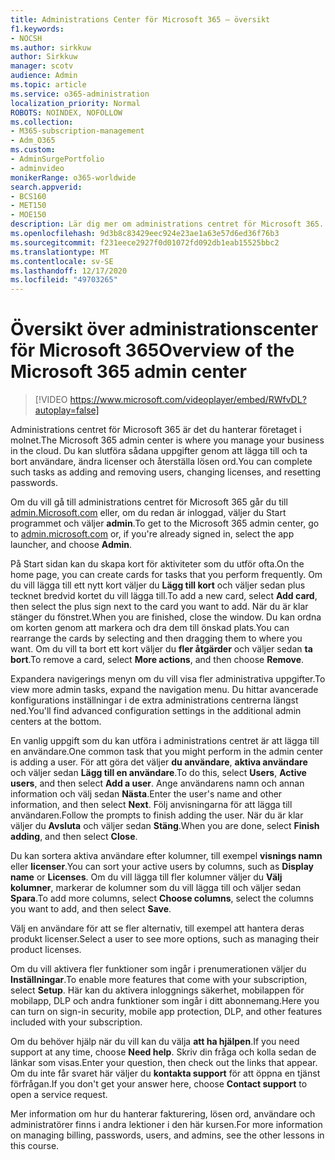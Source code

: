 ```yaml
---
title: Administrations Center för Microsoft 365 – översikt
f1.keywords:
- NOCSH
ms.author: sirkkuw
author: Sirkkuw
manager: scotv
audience: Admin
ms.topic: article
ms.service: o365-administration
localization_priority: Normal
ROBOTS: NOINDEX, NOFOLLOW
ms.collection:
- M365-subscription-management
- Adm_O365
ms.custom:
- AdminSurgePortfolio
- adminvideo
monikerRange: o365-worldwide
search.appverid:
- BCS160
- MET150
- MOE150
description: Lär dig mer om administrations centret för Microsoft 365.
ms.openlocfilehash: 9d3b8c83429eec924e23ae1a63e57d6ed36f76b3
ms.sourcegitcommit: f231eece2927f0d01072fd092db1eab15525bbc2
ms.translationtype: MT
ms.contentlocale: sv-SE
ms.lasthandoff: 12/17/2020
ms.locfileid: "49703265"
---
```

# <a name="overview-of-the-microsoft-365-admin-center"></a><span data-ttu-id="9299f-103">Översikt över administrationscenter för Microsoft 365</span><span class="sxs-lookup"><span data-stu-id="9299f-103">Overview of the Microsoft 365 admin center</span></span>

> [!VIDEO https://www.microsoft.com/videoplayer/embed/RWfvDL?autoplay=false]

<span data-ttu-id="9299f-104">Administrations centret för Microsoft 365 är det du hanterar företaget i molnet.</span><span class="sxs-lookup"><span data-stu-id="9299f-104">The Microsoft 365 admin center is where you manage your business in the cloud.</span></span> <span data-ttu-id="9299f-105">Du kan slutföra sådana uppgifter genom att lägga till och ta bort användare, ändra licenser och återställa lösen ord.</span><span class="sxs-lookup"><span data-stu-id="9299f-105">You can complete such tasks as adding and removing users, changing licenses, and resetting passwords.</span></span> 

<span data-ttu-id="9299f-106">Om du vill gå till administrations centret för Microsoft 365 går du till [admin.Microsoft.com](https://admin.microsoft.com) eller, om du redan är inloggad, väljer du Start programmet och väljer **admin**.</span><span class="sxs-lookup"><span data-stu-id="9299f-106">To get to the Microsoft 365 admin center, go to [admin.microsoft.com](https://admin.microsoft.com) or, if you're already signed in, select the app launcher, and choose **Admin**.</span></span>

<span data-ttu-id="9299f-107">På Start sidan kan du skapa kort för aktiviteter som du utför ofta.</span><span class="sxs-lookup"><span data-stu-id="9299f-107">On the home page, you can create cards for tasks that you perform frequently.</span></span> <span data-ttu-id="9299f-108">Om du vill lägga till ett nytt kort väljer du **Lägg till kort** och väljer sedan plus tecknet bredvid kortet du vill lägga till.</span><span class="sxs-lookup"><span data-stu-id="9299f-108">To add a new card, select **Add card**, then select the plus sign next to the card you want to add.</span></span> <span data-ttu-id="9299f-109">När du är klar stänger du fönstret.</span><span class="sxs-lookup"><span data-stu-id="9299f-109">When you are finished, close the window.</span></span> <span data-ttu-id="9299f-110">Du kan ordna om korten genom att markera och dra dem till önskad plats.</span><span class="sxs-lookup"><span data-stu-id="9299f-110">You can rearrange the cards by selecting and then dragging them to where you want.</span></span> <span data-ttu-id="9299f-111">Om du vill ta bort ett kort väljer du **fler åtgärder** och väljer sedan **ta bort**.</span><span class="sxs-lookup"><span data-stu-id="9299f-111">To remove a card, select **More actions**, and then choose **Remove**.</span></span>

<span data-ttu-id="9299f-112">Expandera navigerings menyn om du vill visa fler administrativa uppgifter.</span><span class="sxs-lookup"><span data-stu-id="9299f-112">To view more admin tasks, expand the navigation menu.</span></span> <span data-ttu-id="9299f-113">Du hittar avancerade konfigurations inställningar i de extra administrations centrerna längst ned.</span><span class="sxs-lookup"><span data-stu-id="9299f-113">You'll find advanced configuration settings in the additional admin centers at the bottom.</span></span>

<span data-ttu-id="9299f-114">En vanlig uppgift som du kan utföra i administrations centret är att lägga till en användare.</span><span class="sxs-lookup"><span data-stu-id="9299f-114">One common task that you might perform in the admin center is adding a user.</span></span> <span data-ttu-id="9299f-115">För att göra det väljer **du användare**, **aktiva användare** och väljer sedan **Lägg till en användare**.</span><span class="sxs-lookup"><span data-stu-id="9299f-115">To do this, select **Users**, **Active users**, and then select **Add a user**.</span></span> <span data-ttu-id="9299f-116">Ange användarens namn och annan information och välj sedan **Nästa**.</span><span class="sxs-lookup"><span data-stu-id="9299f-116">Enter the user's name and other information, and then select **Next**.</span></span> <span data-ttu-id="9299f-117">Följ anvisningarna för att lägga till användaren.</span><span class="sxs-lookup"><span data-stu-id="9299f-117">Follow the prompts to finish adding the user.</span></span> <span data-ttu-id="9299f-118">När du är klar väljer du **Avsluta** och väljer sedan **Stäng**.</span><span class="sxs-lookup"><span data-stu-id="9299f-118">When you are done, select **Finish adding**, and then select **Close**.</span></span>

<span data-ttu-id="9299f-119">Du kan sortera aktiva användare efter kolumner, till exempel **visnings namn** eller **licenser**.</span><span class="sxs-lookup"><span data-stu-id="9299f-119">You can sort your active users by columns, such as **Display name** or **Licenses**.</span></span> <span data-ttu-id="9299f-120">Om du vill lägga till fler kolumner väljer du **Välj kolumner**, markerar de kolumner som du vill lägga till och väljer sedan **Spara**.</span><span class="sxs-lookup"><span data-stu-id="9299f-120">To add more columns, select **Choose columns**, select the columns you want to add, and then select **Save**.</span></span>

<span data-ttu-id="9299f-121">Välj en användare för att se fler alternativ, till exempel att hantera deras produkt licenser.</span><span class="sxs-lookup"><span data-stu-id="9299f-121">Select a user to see more options, such as managing their product licenses.</span></span>

<span data-ttu-id="9299f-122">Om du vill aktivera fler funktioner som ingår i prenumerationen väljer du **Inställningar**.</span><span class="sxs-lookup"><span data-stu-id="9299f-122">To enable more features that come with your subscription, select **Setup**.</span></span> <span data-ttu-id="9299f-123">Här kan du aktivera inloggnings säkerhet, mobilappen för mobilapp, DLP och andra funktioner som ingår i ditt abonnemang.</span><span class="sxs-lookup"><span data-stu-id="9299f-123">Here you can turn on sign-in security, mobile app protection, DLP, and other features included with your subscription.</span></span>

<span data-ttu-id="9299f-124">Om du behöver hjälp när du vill kan du välja **att ha hjälpen**.</span><span class="sxs-lookup"><span data-stu-id="9299f-124">If you need support at any time, choose **Need help**.</span></span> <span data-ttu-id="9299f-125">Skriv din fråga och kolla sedan de länkar som visas.</span><span class="sxs-lookup"><span data-stu-id="9299f-125">Enter your question, then check out the links that appear.</span></span> <span data-ttu-id="9299f-126">Om du inte får svaret här väljer du **kontakta support** för att öppna en tjänst förfrågan.</span><span class="sxs-lookup"><span data-stu-id="9299f-126">If you don't get your answer here, choose **Contact support** to open a service request.</span></span> 

<span data-ttu-id="9299f-127">Mer information om hur du hanterar fakturering, lösen ord, användare och administratörer finns i andra lektioner i den här kursen.</span><span class="sxs-lookup"><span data-stu-id="9299f-127">For more information on managing billing, passwords, users, and admins, see the other lessons in this course.</span></span>

